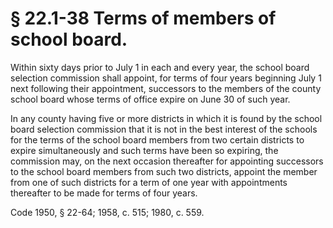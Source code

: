 # § 22.1-38 Terms of members of school board.

<p>Within sixty days prior to July 1 in each and every year, the school board selection commission shall appoint, for terms of four years beginning July 1 next following their appointment, successors to the members of the county school board whose terms of office expire on June 30 of such year.</p><p>In any county having five or more districts in which it is found by the school board selection commission that it is not in the best interest of the schools for the terms of the school board members from two certain districts to expire simultaneously and such terms have been so expiring, the commission may, on the next occasion thereafter for appointing successors to the school board members from such two districts, appoint the member from one of such districts for a term of one year with appointments thereafter to be made for terms of four years.</p><p>Code 1950, § 22-64; 1958, c. 515; 1980, c. 559.</p>